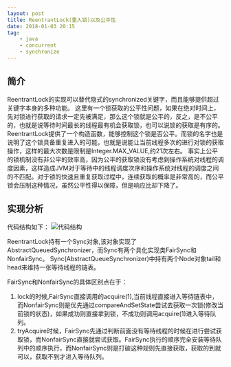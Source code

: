 ```yaml
---
layout: post
title: ReentrantLock(重入锁)以及公平性
date: 2018-01-03 20:15
tag:
	- java
	- concurrent
	- synchronize
---
```


## 简介
ReentrantLock的实现可以替代隐式的synchronized关键字，而且能够提供超过关键字本身的多种功能。
这里有一个锁获取的公平性问题，如果在绝对时间上，先对锁进行获取的请求一定先被满足，那么这个锁就是公平的，反之，是不公平的，也就是说等待时间最长的线程最有机会获取锁，也可以说锁的获取是有序的。ReentrantLock提供了一个构造函数，能够控制这个锁是否公平。而锁的名字也是说明了这个锁具备重复进入的可能，也就是说能让当前线程多次的进行对锁的获取操作，这样的最大次数是限制是Integer.MAX_VALUE,约21次左右。
事实上公平的锁机制没有非公平的效率高，因为公平的获取锁没有考虑到操作系统对线程的调度因素，这样造成JVM对于等待中的线程调度次序和操作系统对线程的调度之间的不匹配。对于锁的快速且重复获取过程中，连续获取的概率是非常高的，而公平锁会压制这种情况，虽然公平性得以保障，但是响应比却下降了。

## 实现分析
代码结构如下：
![代码结构](/assets/blogImg/reentranlock-img01.png)

ReentrantLock持有一个Sync对象,该对象实现了AbstractQueuedSynchronizer，而Sync有两个具化实现类FairSync和NonfairSync。
Sync(AbstractQueueSynchronizer)中持有两个Node对象tail和head来维持一张等待线程的链表。

FairSync和NonfairSync的具体区别点在于：
1. lock的时候,FairSync直接调用的acquire(1),当前线程直接进入等待链表中，而NonfairSync则是优先通过compareAndSetState尝试去获取一次锁(修改当前锁的状态)，如果成功则直接拿到锁，不成功则调用acquire(1)进入等待队列。
2. tryAcquire时候，FairSync先通过判断前面没有等待线程的时候在进行尝试获取锁，而NonfairSync直接就尝试获取。FairSync执行的顺序完全安装等待队列中的顺序执行，而NonfairSync则是打破这种规则先直接获取，获取的到就可以，获取不到才进入等待队列。

